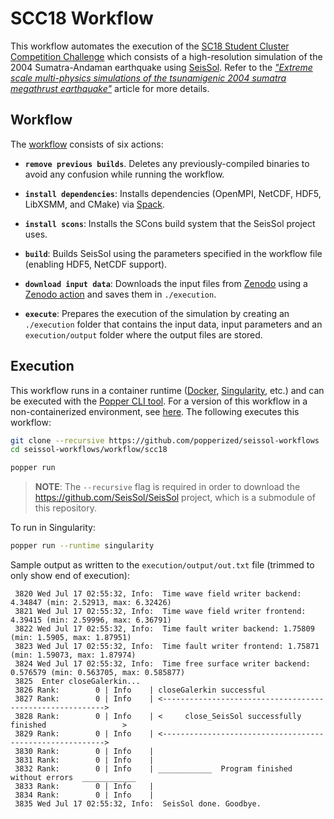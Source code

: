 # SCC18 Workflow

This workflow automates the execution of the [SC18 Student Cluster 
Competition Challenge][scc18] which consists of a high-resolution 
simulation of the 2004 Sumatra-Andaman earthquake using 
[SeisSol][seissol]. Refer to the [_"Extreme scale multi-physics 
simulations of the tsunamigenic 2004 sumatra megathrust 
earthquake"_][seissol-paper] article for more details.

## Workflow

The [workflow](./main.workflow) consists of six actions:

  * **`remove previous builds`**. Deletes any previously-compiled 
    binaries to avoid any confusion while running the workflow.

  * **`install dependencies`**: Installs dependencies (OpenMPI, 
    NetCDF, HDF5, LibXSMM, and CMake) via [Spack][spack].

  * **`install scons`**: Installs the SCons build system that the 
    SeisSol project uses.

  * **`build`**: Builds SeisSol using the parameters specified in the 
    workflow file (enabling HDF5, NetCDF support).

  * **`download input data`**: Downloads the input files from 
    [Zenodo][zenodo] using a [Zenodo action][zenodo-gha] and saves 
    them in `./execution`.

  * **`execute`**: Prepares the execution of the simulation by 
    creating an `./execution` folder that contains the input data, 
    input parameters and an `execution/output` folder where the output 
    files are stored.

## Execution

This workflow runs in a container runtime ([Docker][docker], 
[Singularity][singularity], etc.) and can be executed with the [Popper 
CLI tool][popper]. For a version of this workflow in a 
non-containerized environment, see [here](../scc18-containerless). The 
following executes this workflow:

```bash
git clone --recursive https://github.com/popperized/seissol-workflows
cd seissol-workflows/workflow/scc18

popper run
```

> **NOTE**: The `--recursive` flag is required in order to download 
> the <https://github.com/SeisSol/SeisSol> project, which is a 
> submodule of this repository.

To run in Singularity:

```bash
popper run --runtime singularity
```

Sample output as written to the `execution/output/out.txt` file 
(trimmed to only show end of execution):

```
 3820 Wed Jul 17 02:55:32, Info:  Time wave field writer backend: 4.34847 (min: 2.52913, max: 6.32426)
 3821 Wed Jul 17 02:55:32, Info:  Time wave field writer frontend: 4.39415 (min: 2.59996, max: 6.36791)
 3822 Wed Jul 17 02:55:32, Info:  Time fault writer backend: 1.75809 (min: 1.5905, max: 1.87951)
 3823 Wed Jul 17 02:55:32, Info:  Time fault writer frontend: 1.75871 (min: 1.59073, max: 1.87974)
 3824 Wed Jul 17 02:55:32, Info:  Time free surface writer backend: 0.576579 (min: 0.563705, max: 0.585877)
 3825  Enter closeGalerkin...
 3826 Rank:        0 | Info    | closeGalerkin successful
 3827 Rank:        0 | Info    | <--------------------------------------------------------->
 3828 Rank:        0 | Info    | <     close_SeisSol successfully finished                 >
 3829 Rank:        0 | Info    | <--------------------------------------------------------->
 3830 Rank:        0 | Info    |
 3831 Rank:        0 | Info    |
 3832 Rank:        0 | Info    | ____________  Program finished without errors  ____________
 3833 Rank:        0 | Info    |
 3834 Rank:        0 | Info    |
 3835 Wed Jul 17 02:55:32, Info:  SeisSol done. Goodbye.
```

[scc18]: http://www.studentclustercompetition.us/2018/applications.html
[seissol-paper]: https://dl.acm.org/citation.cfm?id=3126948
[spack]: https://github.com/popperized/spack
[seissol]: https://github.com/seissol/seissol
[zenodo]: https://zenodo.org/record/439946
[zenodo-gha]: https://github.com/popperized/zenodo
[docker]: https://get.docker.com
[popper]: https://github.com/systemslab/popper
[singularity]: https://github.com/sylabs/singularity
